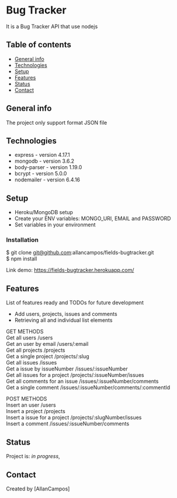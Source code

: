 # Bug Tracker
It is a Bug Tracker API that use nodejs

## Table of contents
* [General info](#general-info)
* [Technologies](#technologies)
* [Setup](#setup)
* [Features](#features)
* [Status](#status)
* [Contact](#contact)

## General info
The project only support format JSON file

## Technologies
* express - version 4.17.1
* mongodb - version 3.6.2
* body-parser - version 1.19.0
* bcrypt - version 5.0.0
* nodemailer - version 6.4.16

## Setup
* Heroku/MongoDB setup
* Create your ENV variables: MONGO_URI, EMAIL and PASSWORD 
* Set variables in your environment

### Installation
$ git clone git@github.com:allancampos/fields-bugtracker.git <br/>
$ npm install

Link demo: https://fields-bugtracker.herokuapp.com/

## Features
List of features ready and TODOs for future development
* Add users, projects, issues and comments
* Retrieving all and individual list elements

GET METHODS <br/>
Get all users /users  <br/>
Get an user by email /users/:email <br/>
Get all projects /projects <br/>
Get a single project /projects/:slug <br/>
Get all issues /issues <br/>
Get a issue by issueNumber /issues/:issueNumber <br/>
Get all issues for a project /projects/:issueNumber/issues <br/>
Get all comments for an issue /issues/:issueNumber/comments <br/>
Get a single comment /issues/:issueNumber/comments/:commentId <br/>

POST METHODS <br/>
Insert an user /users <br/>
Insert a project /projects <br/>
Insert a issue for a project /projects/:slugNumber/issues <br/>
Insert a comment /issues/:issueNumber/comments <br/>

## Status
Project is: _in progress_,

## Contact
Created by [AllanCampos]